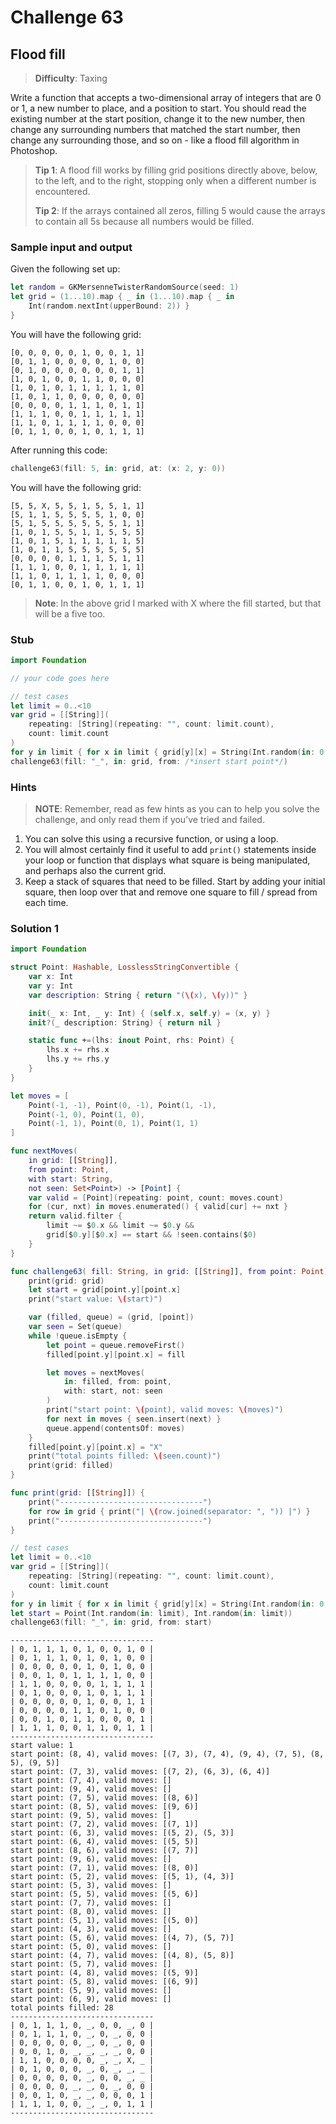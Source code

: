 # Challenge 63

## Flood fill

> **Difficulty**: Taxing

Write a function that accepts a two-dimensional array of integers that are 0 or 1, a new number to place, and a position to start. You should read the existing number at the start position, change it to the new number, then change any surrounding numbers that matched the start number, then change any surrounding those, and so on - like a flood fill algorithm in Photoshop.

> **Tip 1**: A flood fill works by filling grid positions directly above, below, to the left, and to the right, stopping only when a different number is encountered.
>
> **Tip 2**: If the arrays contained all zeros, filling 5 would cause the arrays to contain all 5s because all numbers would be filled.

### Sample input and output

Given the following set up:

``` swift
let random = GKMersenneTwisterRandomSource(seed: 1)
let grid = (1...10).map { _ in (1...10).map { _ in
    Int(random.nextInt(upperBound: 2)) } 
}
```

You will have the following grid:

``` text
[0, 0, 0, 0, 0, 1, 0, 0, 1, 1]
[0, 1, 1, 0, 0, 0, 0, 1, 0, 0]
[0, 1, 0, 0, 0, 0, 0, 0, 1, 1]
[1, 0, 1, 0, 0, 1, 1, 0, 0, 0]
[1, 0, 1, 0, 1, 1, 1, 1, 1, 0]
[1, 0, 1, 1, 0, 0, 0, 0, 0, 0]
[0, 0, 0, 0, 1, 1, 1, 0, 1, 1]
[1, 1, 1, 0, 0, 1, 1, 1, 1, 1]
[1, 1, 0, 1, 1, 1, 1, 0, 0, 0]
[0, 1, 1, 0, 0, 1, 0, 1, 1, 1]
```

After running this code:

``` swift
challenge63(fill: 5, in: grid, at: (x: 2, y: 0))
```

You will have the following grid:

``` text
[5, 5, X, 5, 5, 1, 5, 5, 1, 1]
[5, 1, 1, 5, 5, 5, 5, 1, 0, 0]
[5, 1, 5, 5, 5, 5, 5, 5, 1, 1]
[1, 0, 1, 5, 5, 1, 1, 5, 5, 5]
[1, 0, 1, 5, 1, 1, 1, 1, 1, 5]
[1, 0, 1, 1, 5, 5, 5, 5, 5, 5]
[0, 0, 0, 0, 1, 1, 1, 5, 1, 1]
[1, 1, 1, 0, 0, 1, 1, 1, 1, 1]
[1, 1, 0, 1, 1, 1, 1, 0, 0, 0]
[0, 1, 1, 0, 0, 1, 0, 1, 1, 1]
```

> **Note**: In the above grid I marked with X where the fill started, but that will be a five too.

### Stub

``` swift
import Foundation

// your code goes here

// test cases
let limit = 0..<10
var grid = [[String]](
    repeating: [String](repeating: "", count: limit.count),
    count: limit.count
)
for y in limit { for x in limit { grid[y][x] = String(Int.random(in: 0...1)) } }
challenge63(fill: "_", in: grid, from: /*insert start point*/)
```

### Hints

> **NOTE**: Remember, read as few hints as you can to help you solve the challenge, and only read them if you’ve tried and failed.

1. You can solve this using a recursive function, or using a loop.
2. You will almost certainly find it useful to add `print()` statements inside your loop or function that displays what square is being manipulated, and perhaps also the current grid.
3. Keep a stack of squares that need to be filled. Start by adding your initial square, then loop over that and remove one square to fill / spread from each time.

### Solution 1

``` swift
import Foundation

struct Point: Hashable, LosslessStringConvertible {
    var x: Int
    var y: Int
    var description: String { return "(\(x), \(y))" }

    init(_ x: Int, _ y: Int) { (self.x, self.y) = (x, y) }
    init?(_ description: String) { return nil }

    static func +=(lhs: inout Point, rhs: Point) {
        lhs.x += rhs.x
        lhs.y += rhs.y
    }
}

let moves = [
    Point(-1, -1), Point(0, -1), Point(1, -1),
    Point(-1, 0), Point(1, 0),
    Point(-1, 1), Point(0, 1), Point(1, 1)
]

func nextMoves(
    in grid: [[String]], 
    from point: Point, 
    with start: String,
    not seen: Set<Point>) -> [Point] {
    var valid = [Point](repeating: point, count: moves.count)
    for (cur, nxt) in moves.enumerated() { valid[cur] += nxt }
    return valid.filter {
        limit ~= $0.x && limit ~= $0.y &&
        grid[$0.y][$0.x] == start && !seen.contains($0)
    }
}

func challenge63( fill: String, in grid: [[String]], from point: Point) {
    print(grid: grid)
    let start = grid[point.y][point.x]
    print("start value: \(start)")

    var (filled, queue) = (grid, [point])
    var seen = Set(queue)
    while !queue.isEmpty {
        let point = queue.removeFirst()
        filled[point.y][point.x] = fill

        let moves = nextMoves(
            in: filled, from: point, 
            with: start, not: seen
        )
        print("start point: \(point), valid moves: \(moves)")
        for next in moves { seen.insert(next) }
        queue.append(contentsOf: moves)
    }
    filled[point.y][point.x] = "X"
    print("total points filled: \(seen.count)")
    print(grid: filled)
}

func print(grid: [[String]]) {
    print("--------------------------------")
    for row in grid { print("| \(row.joined(separator: ", ")) |") }
    print("--------------------------------")
}

// test cases
let limit = 0..<10
var grid = [[String]](
    repeating: [String](repeating: "", count: limit.count),
    count: limit.count
)
for y in limit { for x in limit { grid[y][x] = String(Int.random(in: 0...1)) } }
let start = Point(Int.random(in: limit), Int.random(in: limit))
challenge63(fill: "_", in: grid, from: start)
```

``` terminal
--------------------------------
| 0, 1, 1, 1, 0, 1, 0, 0, 1, 0 |
| 0, 1, 1, 1, 0, 1, 0, 1, 0, 0 |
| 0, 0, 0, 0, 0, 1, 0, 1, 0, 0 |
| 0, 0, 1, 0, 1, 1, 1, 1, 0, 0 |
| 1, 1, 0, 0, 0, 0, 1, 1, 1, 1 |
| 0, 1, 0, 0, 0, 1, 0, 1, 1, 1 |
| 0, 0, 0, 0, 0, 1, 0, 0, 1, 1 |
| 0, 0, 0, 0, 1, 1, 0, 1, 0, 0 |
| 0, 0, 1, 0, 1, 1, 0, 0, 0, 1 |
| 1, 1, 1, 0, 0, 1, 1, 0, 1, 1 |
--------------------------------
start value: 1
start point: (8, 4), valid moves: [(7, 3), (7, 4), (9, 4), (7, 5), (8, 5), (9, 5)]
start point: (7, 3), valid moves: [(7, 2), (6, 3), (6, 4)]
start point: (7, 4), valid moves: []
start point: (9, 4), valid moves: []
start point: (7, 5), valid moves: [(8, 6)]
start point: (8, 5), valid moves: [(9, 6)]
start point: (9, 5), valid moves: []
start point: (7, 2), valid moves: [(7, 1)]
start point: (6, 3), valid moves: [(5, 2), (5, 3)]
start point: (6, 4), valid moves: [(5, 5)]
start point: (8, 6), valid moves: [(7, 7)]
start point: (9, 6), valid moves: []
start point: (7, 1), valid moves: [(8, 0)]
start point: (5, 2), valid moves: [(5, 1), (4, 3)]
start point: (5, 3), valid moves: []
start point: (5, 5), valid moves: [(5, 6)]
start point: (7, 7), valid moves: []
start point: (8, 0), valid moves: []
start point: (5, 1), valid moves: [(5, 0)]
start point: (4, 3), valid moves: []
start point: (5, 6), valid moves: [(4, 7), (5, 7)]
start point: (5, 0), valid moves: []
start point: (4, 7), valid moves: [(4, 8), (5, 8)]
start point: (5, 7), valid moves: []
start point: (4, 8), valid moves: [(5, 9)]
start point: (5, 8), valid moves: [(6, 9)]
start point: (5, 9), valid moves: []
start point: (6, 9), valid moves: []
total points filled: 28
--------------------------------
| 0, 1, 1, 1, 0, _, 0, 0, _, 0 |
| 0, 1, 1, 1, 0, _, 0, _, 0, 0 |
| 0, 0, 0, 0, 0, _, 0, _, 0, 0 |
| 0, 0, 1, 0, _, _, _, _, 0, 0 |
| 1, 1, 0, 0, 0, 0, _, _, X, _ |
| 0, 1, 0, 0, 0, _, 0, _, _, _ |
| 0, 0, 0, 0, 0, _, 0, 0, _, _ |
| 0, 0, 0, 0, _, _, 0, _, 0, 0 |
| 0, 0, 1, 0, _, _, 0, 0, 0, 1 |
| 1, 1, 1, 0, 0, _, _, 0, 1, 1 |
--------------------------------
```

